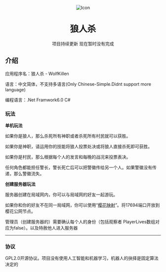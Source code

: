 <div align="center">

![Icon](https://s3.bmp.ovh/imgs/2022/03/eee754ba9e4a0cf6.png)

# 狼人杀
  
项目持续更新 现在暂时没有完成
</div>

## 介绍

应用程序名：狼人杀 - WolfKillen

语言：中文简体，不支持多语言(Only Chinese-Simple.Didnt support more language)

编程语言：.Net Framwork6.0 C#


### 玩法

**单机玩法**

如果你是狼人，那么杀死所有神职或者杀死所有村民就可以获胜。

如果你是神职，请运用你的技能将狼人投票处决或将狼人直接杀死即可获胜。

如果你是村民，那么根据每个人的发言和每晚的战况来投票表决。

任何角色都能担任警长，警长死亡后可以把警徽传给另一个人。如果警徽没有传递，那么警徽流失。

**创建服务器玩法**

服务器创建在局域网内，你可以与局域网的好友一起游玩。

如果你和你的好友不在同一局域网，你可以使用“[樱花映射](https://www.natfrp.com)”。将17694端口开放到樱花公网节点。

管理员（创建服务器的）需要确认每个人的身份（包括观察者 PlayerLives数组对应为false）。以及特赦他人进入服务器

---

### 协议

GPL2.0开源协议。项目没有使用人工智能和机器学习，机器人的抉择是固定算法决定的
